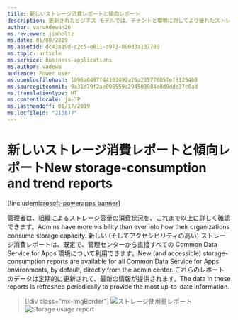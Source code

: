 ```yaml
---
title: 新しいストレージ消費レポートと傾向レポート
description: 更新されたビジネス モデルでは、テナントと環境に対してより優れたストレージ レポートが提供されます。
author: varundewan26
ms.reviewer: jimholtz
ms.date: 01/08/2019
ms.assetid: dc43a19d-c2c5-e811-a973-000d3a137780
ms.topic: article
ms.service: business-applications
ms.author: vadewa
audience: Power user
ms.openlocfilehash: 1096a0497f44103492a26a23577605fef81254b8
ms.sourcegitcommit: 9a31d79f2ae098559c294503984e0d9ddc37c0ad
ms.translationtype: HT
ms.contentlocale: ja-JP
ms.lasthandoff: 01/17/2019
ms.locfileid: "210877"
---
```

# <a name="new-storage-consumption-and-trend-reports"></a><span data-ttu-id="6b1ad-103">新しいストレージ消費レポートと傾向レポート</span><span class="sxs-lookup"><span data-stu-id="6b1ad-103">New storage-consumption and trend reports</span></span>


[!include[microsoft-powerapps banner](../includes/microsoft-powerapps.md)]

<span data-ttu-id="6b1ad-104">管理者は、組織によるストレージ容量の消費状況を、これまで以上に詳しく確認できます。</span><span class="sxs-lookup"><span data-stu-id="6b1ad-104">Admins have more visibility than ever into how their organizations consume storage capacity.</span></span> <span data-ttu-id="6b1ad-105">新しい (そしてアクセシビリティの高い) ストレージ消費レポートは、既定で、管理センターから直接すべての Common Data Service for Apps 環境について利用できます。</span><span class="sxs-lookup"><span data-stu-id="6b1ad-105">New (and accessible) storage-consumption reports are available for all Common Data Service for Apps environments, by default, directly from the admin center.</span></span> <span data-ttu-id="6b1ad-106">これらのレポートのデータは定期的に更新されて、最新の情報が提供されます。</span><span class="sxs-lookup"><span data-stu-id="6b1ad-106">The data in these reports is refreshed periodically to provide the most up-to-date information.</span></span>

> [!div class="mx-imgBorder"]
> <span data-ttu-id="6b1ad-107">![ストレージ使用量レポート](media/storage-consumption-1.jpg "ストレージ使用量レポート")</span><span class="sxs-lookup"><span data-stu-id="6b1ad-107">![Storage usage report](media/storage-consumption-1.jpg "Storage usage report")</span></span>
